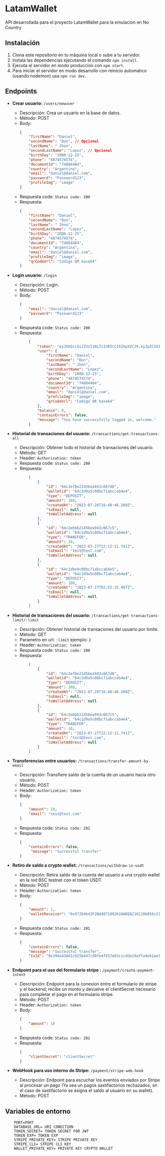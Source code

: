 # LatamWallet

API desarrollada para el proyecto LatamWallet para la emulacion en No Country

## Instalación

1. Clona este repositorio en tu máquina local o sube a tu servidor.
2. Instala las dependencias ejecutando el comando `npm install`.
3. Ejecuta el servidor en modo produccion con `npm start`.
4. Para iniciar el servidor en modo desarrollo con reinicio automatico (usando nodemon) usa `npm run dev`.

## Endpoints

- **Crear usuario:** `/users/newuser`

  - Descripción: Crea un usuario en la base de datos.
  - Método: POST
  - Body:
    ```json
    {
        "firstName": "Daniel",
        "secondName": "Don", // Opcional
        "lastName": " Jhon",
        "secondLastName": "Lopez", // Opcional
        "birthDay": "2000-12-25",
        "phone": "4874574574",
        "documentId": "74884484",
        "country": "Argentina",
        "email": "daniel@daniel.com",
        "password": "Password123",
        "profileImg": "image"
    }
    ```    
  - Respuesta code:
    ```Status code: 200 ```
  - Respuesta:
    ```json
    {
        "firstName": "Daniel",
        "secondName": "Don",
        "lastName": " Jhon",
        "secondLastName": "Lopez",
        "birthDay": "2000-12-25",
        "phone": "4874574574",
        "documentId": "74884484",
        "country": "Argentina",
        "email": "daniel@daniel.com",
        "profileImg": "image",
        "qrCodeUrl": "Codigo QR base64"
    }
    ```

- **Login usuario:** `/login`

  - Descripción: Login.
  - Método: POST
  - Body:
    ```json
    {
        "email": "daniel@daniel.com",
        "password": "Password123"
    }
    ```    
  - Respuesta code:
    ```Status code: 200 ```
  - Respuesta:
    ```json
        {
            "token": "eyJhbGciOiJIUzI1NiIsInR5cCI6IkpXVCJ9.eyJpZCI6IjY0YzFkOTE1YzA4AmM3MWFiY2NhYjRlMyIsImlhdCY6MTY9MDY0MzE2NywiZXhwIjoxNjkxODUyNzY3fQ.xCb-TrJqxVS94HISuezk5KzFt8FRgwmPJcFiC7L4SiM",
            "user": {
                "firstName": "Daniel",
                "secondName": "Don",
                "lastName": " Jhon",
                "secondLastName": "Lopez",
                "birthDay": "2000-12-25",
                "phone": "4874574574",
                "documentId": "74884484",
                "country": "Argentina",
                "email": "daniel@daniel.com",
                "profileImg": "image",
                "qrCodeUrl": "Codigo QR base64"
            },
            "balance": 0,
            "containErrors": false,
            "message": "You have successfully logged in, welcome."
        }
    ```

- **Historial de transaciones del usuario:** `/transactions/get-transactions-all`

  - Descripción: Obtener todo el historial de transaciones del usuario.
  - Método: GET
  - Header: ``` Authorization: token ```
  - Respuesta code:
    ```Status code: 200 ```
  - Respuesta:
    ```json
        [
            {
                "id": "64c3ef8e21456ea943c667d8",
                "walletid": "64c1d9a5c08bc71abccab4e4",
                "type": "DEPOSIT",
                "amount": 200,
                "createdAt": "2023-07-28T16:40:46.260Z",
                "toEmail": null,
                "toWalletAddress": null
            },
            {
                "id": "64c2ebbb21456ea943c667c5",
                "walletid": "64c1d9a5c08bc71abccab4e4",
                "type": "TRANSFER",
                "amount": 10,
                "createdAt": "2023-07-27T22:12:11.741Z",
                "toEmail": "test@test.com",
                "toWalletAddress": null
            },
            {
                "id": "64c1dbe9c08bc71abccab4e5",
                "walletid": "64c1d9a5c08bc71abccab4e4",
                "type": "DEPOSIT",
                "amount": 100,
                "createdAt": "2023-07-27T02:52:25.407Z",
                "toEmail": null,
                "toWalletAddress": null
            }
        ]
    ```

- **Historial de transaciones del usuario:** `/transactions/get-transactions-limit/:limit`

  - Descripción: Obtener historial de transaciones del usuario por limite.
  - Método: GET
  - Parametro en url: ``` :limit ``` ejemplo: ``` 2 ```
  - Header: ``` Authorization: token ```
  - Respuesta code:
    ```Status code: 200 ```
  - Respuesta:
    ```json
        [
            {
                "id": "64c3ef8e21456ea943c667d8",
                "walletid": "64c1d9a5c08bc71abccab4e4",
                "type": "DEPOSIT",
                "amount": 200,
                "createdAt": "2023-07-28T16:40:46.260Z",
                "toEmail": null,
                "toWalletAddress": null
            },
            {
                "id": "64c2ebbb21456ea943c667c5",
                "walletid": "64c1d9a5c08bc71abccab4e4",
                "type": "TRANSFER",
                "amount": 10,
                "createdAt": "2023-07-27T22:12:11.741Z",
                "toEmail": "test@test.com",
                "toWalletAddress": null
            }
        ]
    ```

- **Transferencias entre usuarios:** `/transactions/transfer-amount-by-email`

  - Descripción: Transfiere saldo de la cuenta de un usuario hacia otro usuario.
  - Método: POST
  - Header: ``` Authorization: token ```
  - Body:
    ```json
    {
        "amount": 10,
        "email": "test@test.com"
    }
    ```
  - Respuesta code:
    ```Status code: 201 ```
  - Respuesta:
    ```json
    {
        "containErrors": false,
         "message": "Successful transfer"
    }
    ```

- **Retiro de saldo a crypto wallet:** `/transactions/withdraw-in-usdt`

  - Descripción: Retira saldo de la cuenta del usuario a una crypto wallet en la red BSC testnet con el token USDT.
  - Método: POST
  - Header: ``` Authorization: token ```
  - Body:
    ```json
    {
        "amount": 1,
        "walletReceiver": "0x972D4bd2F2Bd4071892610ADEA2161186056c235"
    }
    ```
  - Respuesta code:
    ```Status code: 201 ```
  - Respuesta:
    ```json
    {
        "containErrors": false,
        "message": "Successful transfer",
        "txId": "0x39da438d1c025b447cd0fe4f657e63c1cdda19affa4eb1ae3f4b4706adb49726"
    }
    ```

- **Endpoint para el uso del formulario stripe :** `/payment/create-payment-intent`

  - Descripción: Endpoint para la conexion entre el formulario de stripe y el backend, recibe un monto y devuelve el clientSecret necesario para completar el pago en el formulario stripe.
  - Método: POST
  - Header: ``` Authorization: token ```
  - Body:
    ```json
    {
        "amount": 10
    }
    ```
  - Respuesta code:
    ```Status code: 201 ```
  - Respuesta:
    ```json
    { 
        "clientSecret": "clientSecret"
    }
    ```

- **WebHook para uso interno de Stripe:** `/payment/stripe-web-hook`

  - Descripción: Endpoint para escuchar los eventos enviados por Stripe al procesar un pago (Ya sea un pagos sastifactorios rechazados, en el caso de sastifactorio se asigna el saldo al usuario en su wallet).
  - Método: POST

## Variables de entorno
```
    PORT=PORT
    DATABASE_URL= URI CONECTION
    TOKEN_SECRET= TOKEN SECRET FOR JWT
    TOKEN_EXP= TOKEN EXP
    STRIPE_PRIVATE_KEY= STRIPE PRIVATE KEY
    STRIPE_CLI= STRIPE CLI KEY
    WALLET_PRIVATE_KEY= PRIVATE KEY CRYPTO WALLET 
```
